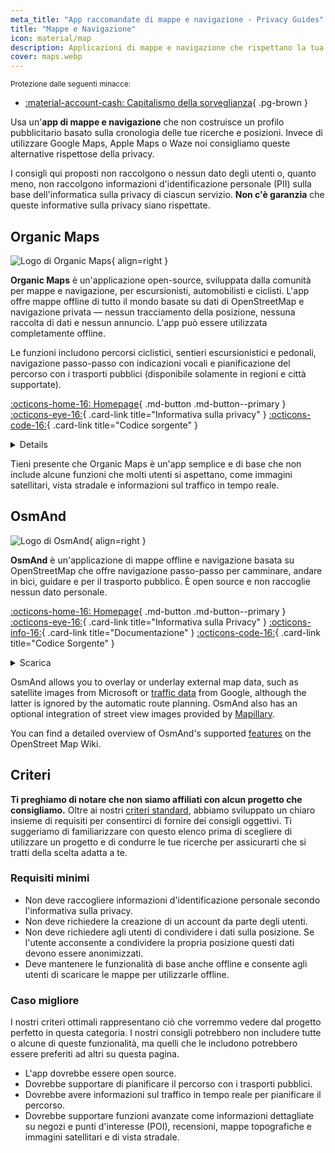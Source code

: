 ```yaml
---
meta_title: "App raccomandate di mappe e navigazione - Privacy Guides"
title: "Mappe e Navigazione"
icon: material/map
description: Applicazioni di mappe e navigazione che rispettano la tua privacy e non costruiscono un profilo pubblicitario basato sulle tue ricerche e posizioni.
cover: maps.webp
---
```


<small>Protezione dalle seguenti minacce:</small>

- [:material-account-cash: Capitalismo della sorveglianza](basics/common-threats.md#surveillance-as-a-business-model){ .pg-brown }

Usa un'**app di mappe e navigazione** che non costruisce un profilo pubblicitario basato sulla cronologia delle tue ricerche e posizioni. Invece di utilizzare Google Maps, Apple Maps o Waze noi consigliamo queste alternative rispettose della privacy.

I consigli qui proposti non raccolgono o nessun dato degli utenti o, quanto meno, non raccolgono informazioni d'identificazione personale (PII) sulla base dell'informatica sulla privacy di ciascun servizio. **Non c'è garanzia** che queste informative sulla privacy siano rispettate.

## Organic Maps

<div class="admonition recommendation" markdown>

![Logo di Organic Maps](assets/img/maps/organic-maps.svg){ align=right }

**Organic Maps** è un'applicazione open-source, sviluppata dalla comunità per mappe e navigazione, per escursionisti, automobilisti e ciclisti. L'app offre mappe offline di tutto il mondo basate su dati di OpenStreetMap e navigazione privata — nessun tracciamento della posizione, nessuna raccolta di dati e nessun annuncio. L'app può essere utilizzata completamente offline.

Le funzioni includono percorsi ciclistici, sentieri escursionistici e pedonali, navigazione passo-passo con indicazioni vocali e pianificazione del percorso con i trasporti pubblici (disponibile solamente in regioni e città supportate).

[:octicons-home-16: Homepage](https://organicmaps.app){ .md-button .md-button--primary }
[:octicons-eye-16:](https://organicmaps.app/privacy){ .card-link title="Informativa sulla privacy" }
[:octicons-code-16:](https://git.omaps.dev/organicmaps/organicmaps){ .card-link title="Codice sorgente" }

<details class="downloads" markdown><0>Scarica</0>

- [:simple-googleplay: Google Play](https://play.google.com/store/apps/details?id=app.organicmaps)
- [:simple-appstore: App Store](https://apps.apple.com/app/organic-maps/id1567437057)
- [:simple-forgejo: Forgejo](https://git.omaps.dev/organicmaps/organicmaps/releases)
- [:simple-linux: Linux](https://flathub.org/apps/app.organicmaps.desktop)

</details>

</div>

Tieni presente che Organic Maps è un'app semplice e di base che non include alcune funzioni che molti utenti si aspettano, come immagini satellitari, vista stradale e informazioni sul traffico in tempo reale.

## OsmAnd

<div class="admonition recommendation" markdown>

![Logo di OsmAnd](assets/img/maps/osmand.svg){ align=right }

**OsmAnd** è un'applicazione di mappe offline e navigazione basata su OpenStreetMap che offre navigazione passo-passo per camminare, andare in bici, guidare e per il trasporto pubblico. È open source e non raccoglie nessun dato personale.

[:octicons-home-16: Homepage](https://osmand.net){ .md-button .md-button--primary }
[:octicons-eye-16:](https://osmand.net/docs/legal/privacy-policy){ .card-link title="Informativa sulla Privacy" }
[:octicons-info-16:](https://osmand.net/docs/intro){ .card-link title="Documentazione" }
[:octicons-code-16:](https://github.com/osmandapp){ .card-link title="Codice Sorgente" }

<details class="downloads" markdown><summary>Scarica</summary>

- [:simple-googleplay: Google Play](https://play.google.com/store/apps/details?id=net.osmand)
- [:simple-android: Android](https://osmand.net/docs/versions/free-versions)
- [:simple-appstore: App Store](https://apps.apple.com/us/app/id934850257)

</details>

</div>

OsmAnd allows you to overlay or underlay external map data, such as satellite images from Microsoft or [traffic data](https://themm.net/public/osmand_traffic) from Google, although the latter is ignored by the automatic route planning. OsmAnd also has an optional integration of street view images provided by [Mapillary](https://mapillary.com).

You can find a detailed overview of OsmAnd's supported [features](https://wiki.openstreetmap.org/wiki/OsmAnd#Features) on the OpenStreet Map Wiki.

## Criteri

**Ti preghiamo di notare che non siamo affiliati con alcun progetto che consigliamo.** Oltre ai nostri [criteri standard](about/criteria.md), abbiamo sviluppato un chiaro insieme di requisiti per consentirci di fornire dei consigli oggettivi. Ti suggeriamo di familiarizzare con questo elenco prima di scegliere di utilizzare un progetto e di condurre le tue ricerche per assicurarti che si tratti della scelta adatta a te.

### Requisiti minimi

- Non deve raccogliere informazioni d'identificazione personale secondo l'informativa sulla privacy.
- Non deve richiedere la creazione di un account da parte degli utenti.
- Non deve richiedere agli utenti di condividere i dati sulla posizione. Se l'utente acconsente a condividere la propria posizione questi dati devono essere anonimizzati.
- Deve mantenere le funzionalità di base anche offline e consente agli utenti di scaricare le mappe per utilizzarle offline.

### Caso migliore

I nostri criteri ottimali rappresentano ciò che vorremmo vedere dal progetto perfetto in questa categoria. I nostri consigli potrebbero non includere tutte o alcune di queste funzionalità, ma quelli che le includono potrebbero essere preferiti ad altri su questa pagina.

- L'app dovrebbe essere open source.
- Dovrebbe supportare di pianificare il percorso con i trasporti pubblici.
- Dovrebbe avere informazioni sul traffico in tempo reale per pianificare il percorso.
- Dovrebbe supportare funzioni avanzate come informazioni dettagliate su negozi e punti d'interesse (POI), recensioni, mappe topografiche e immagini satellitari e di vista stradale.
